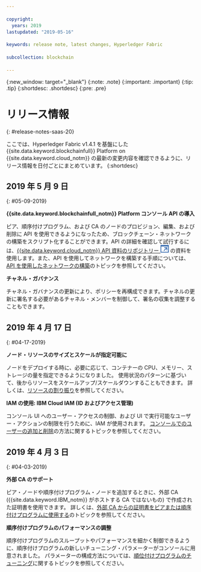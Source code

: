 ```yaml
---

copyright:
  years: 2019
lastupdated: "2019-05-16"

keywords: release note, latest changes, Hyperledger Fabric

subcollection: blockchain

---
```


{:new_window: target="_blank"}
{:note: .note}
{:important: .important}
{:tip: .tip}
{:shortdesc: .shortdesc}
{:pre: .pre}

# リリース情報
{: #release-notes-saas-20}

ここでは、Hyperledger Fabric v1.4.1 を基盤にした {{site.data.keyword.blockchainfull}} Platform on {{site.data.keyword.cloud_notm}} の最新の変更内容を確認できるように、リリース情報を日付ごとにまとめています。
{:shortdesc}


## 2019 年 5 月 9 日
{: #05-09-2019}

**{{site.data.keyword.blockchainfull_notm}} Platform コンソール API の導入**

ピア、順序付けプログラム、および CA のノードのプロビジョン、編集、および削除に API を使用できるようになったため、ブロックチェーン・ネットワークの構築をスクリプト化することができます。API の詳細を確認して試行するには、[{{site.data.keyword.cloud_notm}} API 資料のリポジトリー ![外部リンク・アイコン](images/external_link.svg "外部リンク・アイコン")](/apidocs/blockchain#introduction "概要") の資料を使用します。また、API を使用してネットワークを構築する手順については、[API を使用したネットワークの構築](/docs/services/blockchain?topic=blockchain-ibp-v2-apis)のトピックを参照してください。  

**チャネル・ガバナンス**  

チャネル・ガバナンスの更新により、ポリシーを再構成できます。チャネルの更新に署名する必要があるチャネル・メンバーを制御して、署名の収集を調整することもできます。

## 2019 年 4 月 17 日
{: #04-17-2019}

**ノード・リソースのサイズとスケールが指定可能に**  

ノードをデプロイする時に、必要に応じて、コンテナーの CPU、メモリー、ストレージの量を指定できるようになりました。 使用状況のパターンに基づいて、後からリソースをスケールアップ/スケールダウンすることもできます。 詳しくは、[リソースの割り振り](/docs/services/blockchain?topic=blockchain-ibp-console-govern#ibp-console-govern-allocate-resources)を参照してください。

**IAM の使用: IBM Cloud IAM (ID およびアクセス管理)**  

コンソール UI へのユーザー・アクセスの制御、および UI で実行可能なユーザー・アクションの制限を行うために、IAM が使用されます。  [コンソールでのユーザーの追加と削除](/docs/services/blockchain?topic=blockchain-ibp-console-manage-console#ibp-console-manage-console-add-remove)の方法に関するトピックを参照してください。

## 2019 年 4 月 3 日
{: #04-03-2019}

**外部 CA のサポート**

ピア・ノードや順序付けプログラム・ノードを追加するときに、外部 CA ({{site.data.keyword.IBM_notm}} がホストする CA ではないもの) で作成された証明書を使用できます。 詳しくは、[外部 CA からの証明書をピアまたは順序付けプログラムに使用する](/docs/services/blockchain?topic=blockchain-ibp-console-build-network#ibp-console-build-network-third-party-ca)のトピックを参照してください。

**順序付けプログラムのパフォーマンスの調整**

順序付けプログラムのスループットやパフォーマンスを細かく制御できるように、順序付けプログラムの新しいチューニング・パラメーターがコンソールに用意されました。 パラメーターの構成方法については、[順位付けプログラムのチューニング](/docs/services/blockchain?topic=blockchain-ibp-console-govern#ibp-console-govern-orderer-tuning)に関するトピックを参照してください。
